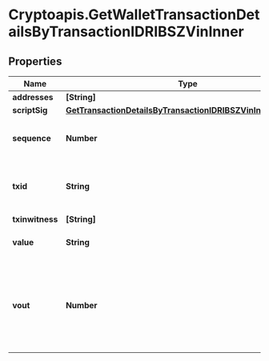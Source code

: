 # Cryptoapis.GetWalletTransactionDetailsByTransactionIDRIBSZVinInner

## Properties

Name | Type | Description | Notes
------------ | ------------- | ------------- | -------------
**addresses** | **[String]** |  | 
**scriptSig** | [**GetTransactionDetailsByTransactionIDRIBSZVinInnerScriptSig**](GetTransactionDetailsByTransactionIDRIBSZVinInnerScriptSig.md) |  | 
**sequence** | **Number** | Represents the script sequence number. | 
**txid** | **String** | Represents the reference transaction identifier. | 
**txinwitness** | **[String]** |  | [optional] 
**value** | **String** | Defines the specific amount. | 
**vout** | **Number** | It refers to the index of the output address of this transaction. The index starts from 0. | 


